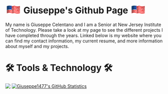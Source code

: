 # <img src="AmericanFlag.gif" width="50px"> Giuseppe's Github Page <img src="AmericanFlag.gif" width="50px">
My name is Giuseppe Celentano and I am a Senior at New Jersey Institute of Technology. Please take a look at my page to see the different projects I have completed through the years. Linked below is my website where you can find my contact information, my current resume, and more information about myself and my projects.

# :hammer_and_wrench: Tools & Technology :hammer_and_wrench:


<a href="https://github.com/Giuseppe1477/Giuseppe1477">
  <img align="center" src="https://github-readme-stats.vercel.app/api/top-langs/?username=Giuseppe1477&langs_count=5&theme=algolia" /></a>

<a href="https://github.com/Giuseppe1477/Giuseppe1477">
  <img align="center" src="https://github-readme-stats.vercel.app/api?username=Giuseppe1477&theme=algolia&show_icons=true" alt="Giuseppe1477's GitHub Statistics" />
</a>

<!--
  **Giuseppe1477/Giuseppe1477** is a ✨ _special_ ✨ repository because its `README.md` (this file) appears on your GitHub profile.

  Here are some ideas to get you started:

  - 🔭 I’m currently working on ...
  - 🌱 I’m currently learning ...
  - 👯 I’m looking to collaborate on ...
  - 🤔 I’m looking for help with ...
  - 💬 Ask me about ...
  - 📫 How to reach me: ...
  - 😄 Pronouns: ...
  - ⚡ Fun fact: ...
  - 👋
&layout=compact
--> 
